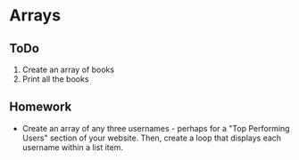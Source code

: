 # Arrays

## ToDo
  1. Create an array of books
  2. Print all the books

## Homework
  - Create an array of any three usernames - perhaps for a "Top Performing Users" section of your website. Then, create a loop that displays each username within a list item.